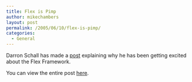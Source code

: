 ```yaml
---
title: Flex is Pimp
author: mikechambers
layout: post
permalink: /2005/06/10/flex-is-pimp/
categories:
  - General
---
```



Darron Schall has made a [post][1] explaining why he has been getting excited about the Flex Framework.

You can view the entire post [here][1].

 [1]: http://www.darronschall.com/weblog/archives/000166.cfm